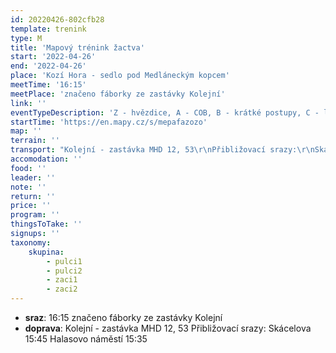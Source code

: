 ```yaml
---
id: 20220426-802cfb28
template: trenink
type: M
title: 'Mapový trénink žactva'
start: '2022-04-26'
end: '2022-04-26'
place: 'Kozí Hora - sedlo pod Medláneckým kopcem'
meetTime: '16:15'
meetPlace: 'značeno fáborky ze zastávky Kolejní'
link: ''
eventTypeDescription: 'Z - hvězdice, A - COB, B - krátké postupy, C - linie'
startTime: 'https://en.mapy.cz/s/mepafazozo'
map: ''
terrain: ''
transport: "Kolejní - zastávka MHD 12, 53\r\nPřibližovací srazy:\r\nSkácelova 15:45\r\nHalasovo náměstí 15:35"
accomodation: ''
food: ''
leader: ''
note: ''
return: ''
price: ''
program: ''
thingsToTake: ''
signups: ''
taxonomy:
    skupina:
        - pulci1
        - pulci2
        - zaci1
        - zaci2
---
```


* **sraz**: 16:15 značeno fáborky ze zastávky Kolejní
* **doprava**: Kolejní - zastávka MHD 12, 53
Přibližovací srazy:
Skácelova 15:45
Halasovo náměstí 15:35

